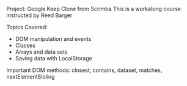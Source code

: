 Project: Google Keep Clone from Scrimba
This is a workalong course instructed by Reed Barger

Topics Covered:

- DOM manipulation and events
- Classes
- Arrays and data sets
- Saving data with LocalStorage

Important DOM methods: closest, contains, dataset, matches, nextElementSibling
